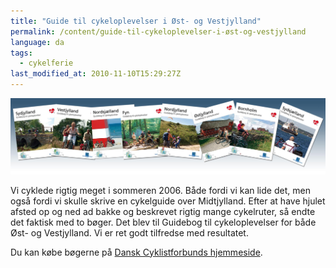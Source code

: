 ```yaml
---
title: "Guide til cykeloplevelser i Øst- og Vestjylland"
permalink: /content/guide-til-cykeloplevelser-i-øst-og-vestjylland
language: da
tags:
  - cykelferie
last_modified_at: 2010-11-10T15:29:27Z
---
```


![](/assets/images/baggrundmedforsider_0.jpg)

Vi cyklede rigtig meget i sommeren 2006. Både fordi vi kan lide det, men også fordi vi skulle skrive en cykelguide over Midtjylland. Efter at have hjulet afsted op og ned ad bakke og beskrevet rigtig mange cykelruter, så endte det faktisk med to bøger. Det blev til Guidebog til cykeloplevelser for både Øst- og Vestjylland. Vi er ret godt tilfredse med resultatet.

Du kan købe bøgerne på [Dansk Cyklistforbunds hjemmeside](http://www.dcf.dk/cykelguide).
